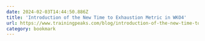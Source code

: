 ```yaml
---
date: 2024-02-03T14:44:50.886Z
title: 'Introduction of the New Time to Exhaustion Metric in WKO4'
url: https://www.trainingpeaks.com/blog/introduction-of-the-new-time-to-exhaustion-metric-in-wko4/
category: bookmark
---
```

